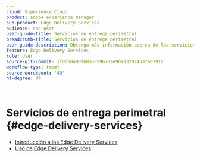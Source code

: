 ```yaml
---
cloud: Experience Cloud
product: adobe experience manager
sub-product: Edge Delivery Services
audience: end-user
user-guide-title: Servicios de entrega perimetral
breadcrumb-title: Servicios de entrega perimetral
user-guide-description: Obtenga más información acerca de los servicios de entrega de Edge, un conjunto de servicios componibles que permite un entorno de desarrollo rápido en el que los autores pueden actualizar y publicar rápidamente y en el que los nuevos sitios se inician rápidamente.
feature: Edge Delivery Services
role: User
source-git-commit: 1fdbdda909b035d59670ae9b9d32924537607910
workflow-type: tm+mt
source-wordcount: '49'
ht-degree: 0%

---
```



# Servicios de entrega perimetral {#edge-delivery-services}

+ [Introducción a los Edge Delivery Services](/help/edge/overview.md)
+ [Uso de Edge Delivery Services](/help/edge/using.md)